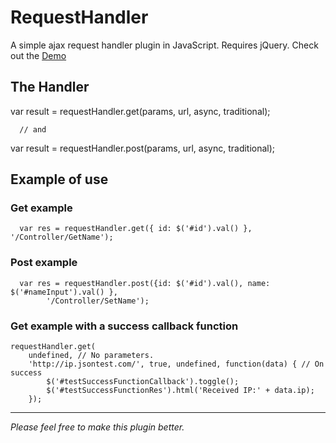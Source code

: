 RequestHandler
====================

A simple ajax request handler plugin in JavaScript. Requires jQuery.
Check out the [Demo](http://icytin.github.io/SimpleRequestHandler/)

The Handler
--------
   var result = requestHandler.get(params, url, async, traditional);
	  
	  // and
	  
   var result = requestHandler.post(params, url, async, traditional);

Example of use
--------

### Get example

      var res = requestHandler.get({ id: $('#id').val() }, '/Controller/GetName');

### Post example

      var res = requestHandler.post({id: $('#id').val(), name: $('#nameInput').val() }, 
            '/Controller/SetName');

### Get example with a success callback function

    requestHandler.get(
        undefined, // No parameters.
        'http://ip.jsontest.com/', true, undefined, function(data) { // On success
            $('#testSuccessFunctionCallback').toggle();
            $('#testSuccessFunctionRes').html('Received IP:' + data.ip);
        });

      
       
********
_Please feel free to make this plugin better._ 
